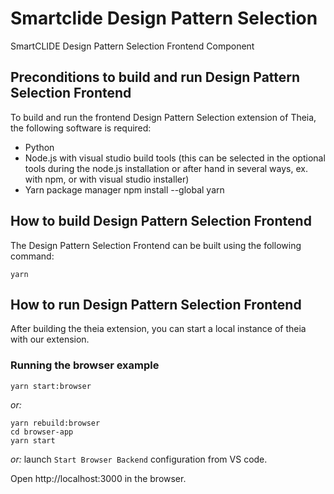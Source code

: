 # Smartclide Design Pattern Selection
SmartCLIDE Design Pattern Selection Frontend Component

## Preconditions to build and run Design Pattern Selection Frontend

To build and run the frontend Design Pattern Selection extension of Theia, the following software is required:

- Python
- Node.js with visual studio build tools (this can be selected in the optional tools during the node.js installation or after hand in several ways, ex. with npm, or with visual studio installer)
- Yarn package manager npm install --global yarn

## How to build Design Pattern Selection Frontend

The Design Pattern Selection Frontend can be built using the following command:

```shell
yarn
```

## How to run Design Pattern Selection Frontend

After building the theia extension, you can start a local instance of theia with our extension.

### Running the browser example

```shell
yarn start:browser
```

*or:*

```shell
yarn rebuild:browser
cd browser-app
yarn start
```

*or:* launch `Start Browser Backend` configuration from VS code.

Open http://localhost:3000 in the browser.
